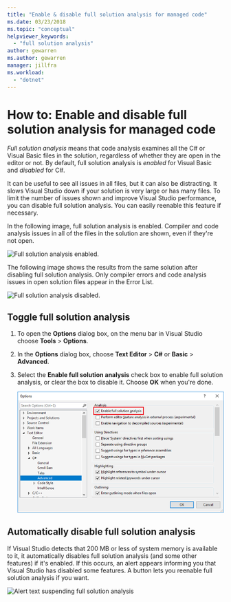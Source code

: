```yaml
---
title: "Enable & disable full solution analysis for managed code"
ms.date: 03/23/2018
ms.topic: "conceptual"
helpviewer_keywords:
  - "full solution analysis"
author: gewarren
ms.author: gewarren
manager: jillfra
ms.workload:
  - "dotnet"
---
```

# How to: Enable and disable full solution analysis for managed code

*Full solution analysis* means that code analysis examines all the C# or Visual Basic files in the solution, regardless of whether they are open in the editor or not. By default, full solution analysis is *enabled* for Visual Basic and *disabled* for C#.

It can be useful to see all issues in all files, but it can also be distracting. It slows Visual Studio down if your solution is very large or has many files. To limit the number of issues shown and improve Visual Studio performance, you can disable full solution analysis. You can easily reenable this feature if necessary.

In the following image, full solution analysis is enabled. Compiler and code analysis issues in all of the files in the solution are shown, even if they're not open.

![Full solution analysis enabled.](../code-quality/media/fsa_enabled.png)

The following image shows the results from the same solution after disabling full solution analysis. Only compiler errors and code analysis issues in open solution files appear in the Error List.

![Full solution analysis disabled.](../code-quality/media/fsa_disabled.png)

## Toggle full solution analysis

1. To open the **Options** dialog box, on the menu bar in Visual Studio choose **Tools** > **Options**.

1. In the **Options** dialog box, choose **Text Editor** > **C#** or **Basic** > **Advanced**.

1. Select the **Enable full solution analysis** check box to enable full solution analysis, or clear the box to disable it. Choose **OK** when you're done.

   ![Enable full solution analysis check box.](../code-quality/media/options-enable-full-solution-analysis.png)

## Automatically disable full solution analysis

If Visual Studio detects that 200 MB or less of system memory is available to it, it automatically disables full solution analysis (and some other features) if it's enabled. If this occurs, an alert appears informing you that Visual Studio has disabled some features. A button lets you reenable full solution analysis if you want.

![Alert text suspending full solution analysis](../code-quality/media/fsa_alert.png)
